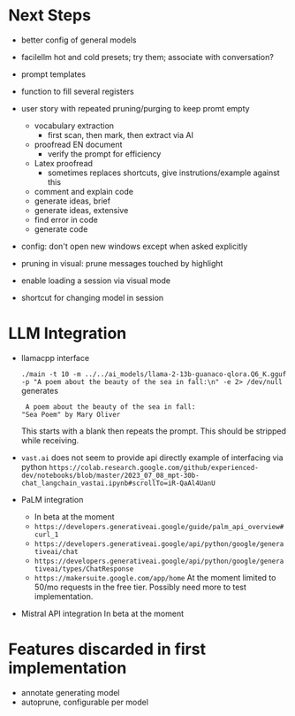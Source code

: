 # Next Steps

- better config of general models

- facilellm hot and cold presets; try them; associate with conversation?
- prompt templates
- function to fill several registers

- user story with repeated pruning/purging to keep promt empty
  - vocabulary extraction
    - first scan, then mark, then extract via AI
  - proofread EN document
    - verify the prompt for efficiency
  - Latex proofread
    - sometimes replaces shortcuts, give instrutions/example against this
  - comment and explain code
  - generate ideas, brief
  - generate ideas, extensive
  - find error in code
  - generate code

- config: don't open new windows except when asked explicitly

- pruning in visual: prune messages touched by highlight

- enable loading a session via visual mode

- shortcut for changing model in session

# LLM Integration

- llamacpp interface

  `./main -t 10 -m ../../ai_models/llama-2-13b-guanaco-qlora.Q6_K.gguf -p "A poem about the beauty of the sea in fall:\n" -e 2> /dev/null`
  generates
  ```
   A poem about the beauty of the sea in fall:
  "Sea Poem" by Mary Oliver 
  ```
  This starts with a blank then repeats the prompt. This should be stripped
  while receiving.

- `vast.ai`
  does not seem to provide api directly
  example of interfacing via python
  `https://colab.research.google.com/github/experienced-dev/notebooks/blob/master/2023_07_08_mpt-30b-chat_langchain_vastai.ipynb#scrollTo=iR-QaAl4UanU`

- PaLM integration
  - In beta at the moment
  - `https://developers.generativeai.google/guide/palm_api_overview#curl_1`
  - `https://developers.generativeai.google/api/python/google/generativeai/chat`
  - `https://developers.generativeai.google/api/python/google/generativeai/types/ChatResponse`
  - `https://makersuite.google.com/app/home`
    At the moment limited to 50/mo requests in the free tier. Possibly need
    more to test implementation.

- Mistral API integration
  In beta at the moment

# Features discarded in first implementation

- annotate generating model
- autoprune, configurable per model
